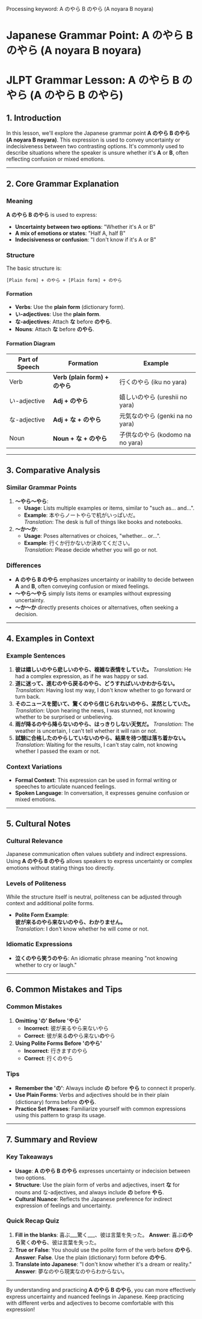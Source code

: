 Processing keyword: A のやら B のやら (A noyara B noyara)
# Japanese Grammar Point: A のやら B のやら (A noyara B noyara)
# JLPT Grammar Lesson: A のやら B のやら (A のやら B のやら)
## 1. Introduction
In this lesson, we'll explore the Japanese grammar point **A のやら B のやら (A noyara B noyara)**. This expression is used to convey uncertainty or indecisiveness between two contrasting options. It's commonly used to describe situations where the speaker is unsure whether it's **A** or **B**, often reflecting confusion or mixed emotions.

---
## 2. Core Grammar Explanation
### Meaning
**A のやら B のやら** is used to express:
- **Uncertainty between two options**: "Whether it's A or B"
- **A mix of emotions or states**: "Half A, half B"
- **Indecisiveness or confusion**: "I don't know if it's A or B"
### Structure
The basic structure is:
```plaintext
[Plain form] + のやら + [Plain form] + のやら
```
#### Formation
- **Verbs**: Use the **plain form** (dictionary form).
- **い-adjectives**: Use the **plain form**.
- **な-adjectives**: Attach **な** before **のやら**.
- **Nouns**: Attach **な** before **のやら**.
#### Formation Diagram
| Part of Speech  | Formation                  | Example                         |
|-----------------|----------------------------|---------------------------------|
| Verb            | **Verb (plain form) + のやら**  | 行くのやら (iku no yara)       |
| い-adjective    | **Adj + のやら**                | 嬉しいのやら (ureshii no yara) |
| な-adjective    | **Adj + な + のやら**           | 元気なのやら (genki na no yara)|
| Noun            | **Noun + な + のやら**          | 子供なのやら (kodomo na no yara)|
---
## 3. Comparative Analysis
### Similar Grammar Points
1. **〜やら〜やら**:
   - **Usage**: Lists multiple examples or items, similar to "such as... and...".
   - **Example**: 本やらノートやらで机がいっぱいだ。  
     *Translation*: The desk is full of things like books and notebooks.
2. **〜か〜か**:
   - **Usage**: Poses alternatives or choices, "whether... or...".
   - **Example**: 行くか行かないか決めてください。  
     *Translation*: Please decide whether you will go or not.
### Differences
- **A のやら B のやら** emphasizes uncertainty or inability to decide between **A** and **B**, often conveying confusion or mixed feelings.
- **〜やら〜やら** simply lists items or examples without expressing uncertainty.
- **〜か〜か** directly presents choices or alternatives, often seeking a decision.
---
## 4. Examples in Context
### Example Sentences
1. **彼は嬉しいのやら悲しいのやら、複雑な表情をしていた。**
   *Translation*: He had a complex expression, as if he was happy or sad.
2. **道に迷って、進むのやら戻るのやら、どうすればいいかわからない。**
   *Translation*: Having lost my way, I don't know whether to go forward or turn back.
3. **そのニュースを聞いて、驚くのやら信じられないのやら、呆然としていた。**
   *Translation*: Upon hearing the news, I was stunned, not knowing whether to be surprised or unbelieving.
4. **雨が降るのやら降らないのやら、はっきりしない天気だ。**
   *Translation*: The weather is uncertain, I can't tell whether it will rain or not.
5. **試験に合格したのやらしていないのやら、結果を待つ間は落ち着かない。**
   *Translation*: Waiting for the results, I can't stay calm, not knowing whether I passed the exam or not.
### Context Variations
- **Formal Context**: This expression can be used in formal writing or speeches to articulate nuanced feelings.
- **Spoken Language**: In conversation, it expresses genuine confusion or mixed emotions.
---
## 5. Cultural Notes
### Cultural Relevance
Japanese communication often values subtlety and indirect expressions. Using **A のやら B のやら** allows speakers to express uncertainty or complex emotions without stating things too directly.
### Levels of Politeness
While the structure itself is neutral, politeness can be adjusted through context and additional polite forms.
- **Polite Form Example**:  
  **彼が来るのやら来ないのやら、わかりません。**  
  *Translation*: I don't know whether he will come or not.
### Idiomatic Expressions
- **泣くのやら笑うのやら**: An idiomatic phrase meaning "not knowing whether to cry or laugh."
---
## 6. Common Mistakes and Tips
### Common Mistakes
1. **Omitting 'の' Before 'やら'**
   - **Incorrect**: 彼が来るやら来ないやら  
   - **Correct**: 彼が来る**の**やら来ない**の**やら
2. **Using Polite Forms Before 'のやら'**
   - **Incorrect**: 行きますのやら  
   - **Correct**: 行くのやら
### Tips
- **Remember the 'の'**: Always include **の** before **やら** to connect it properly.
- **Use Plain Forms**: Verbs and adjectives should be in their plain (dictionary) forms before **のやら**.
- **Practice Set Phrases**: Familiarize yourself with common expressions using this pattern to grasp its usage.
---
## 7. Summary and Review
### Key Takeaways
- **Usage**: **A のやら B のやら** expresses uncertainty or indecision between two options.
- **Structure**: Use the plain form of verbs and adjectives, insert **な** for nouns and な-adjectives, and always include **の** before **やら**.
- **Cultural Nuance**: Reflects the Japanese preference for indirect expression of feelings and uncertainty.
### Quick Recap Quiz
1. **Fill in the blanks**: 喜ぶ___驚く___、彼は言葉を失った。
   **Answer**: 喜ぶ**のやら**驚く**のやら**、彼は言葉を失った。
2. **True or False**: You should use the polite form of the verb before **のやら**.
   **Answer**: **False**. Use the plain (dictionary) form before **のやら**.
3. **Translate into Japanese**: "I don't know whether it's a dream or reality."
   **Answer**: 夢なのやら現実なのやらわからない。
---
By understanding and practicing **A のやら B のやら**, you can more effectively express uncertainty and nuanced feelings in Japanese. Keep practicing with different verbs and adjectives to become comfortable with this expression!
